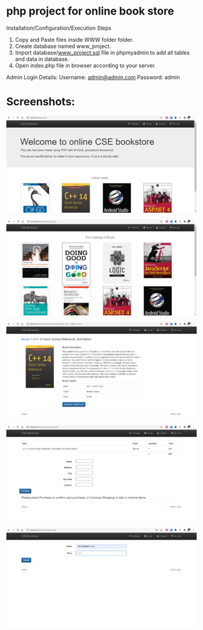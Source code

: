 # php project for online book store
Installation/Configuration/Execution Steps
1. Copy and Paste files inside WWW folder folder.
2. Create database named www_project.
3. Import database/www_project.sql file in phpmyadmin to add all tables and data in database.
4. Open index.php file in browser according to your server.

Admin Login Details:
Username: admin@admin.com
Password: admin

# Screenshots:
![](Screenshots/first%20page.png)

![](Screenshots/all%20books.png)

![](Screenshots/one%20book.png)

![](Screenshots/checkout.png)

![](Screenshots/admin%20login.png)
